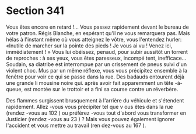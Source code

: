 # Section 341

Vous êtes encore en retard !... Vous passez rapidement devant le bureau de votre patron.
Régis Blanche, en espérant qu'il ne vous remarquera pas. Mais hélas à l'instant même où
vous atteignez le vôtre, vous l'entendez hurler: «Inutile de marcher sur la pointe des pieds
! Je vous ai vu ! Venez ici, immédiatement ! » Vous lui obéissez, penaud, pour subir
aussitôt un torrent de reproches : à ses yeux, vous êtes paresseux, incompé tent,
inefficace... Soudain, sa diatribe est interrompue par un crissement de pneus suivi d'un
violent choc. Mus par un même réflexe, vous vous précipitez ensemble à la fenêtre pour
voir ce qui se passe dans la rue. Des badauds entourent déjà une grande li mousine noire
qui. après avoir fait apparemment un tête -à-queue, est montée sur le trottoir et a fini sa
course contre un réverbère.

Des flammes surgissent brusquement à l'arrière du véhicule et s'étendent rapidement.
Allez -vous vous précipiter tel que v ous êtes dans la rue (rendez -vous au  102 ) ou
préférez -vous tout d'abord vous transformer en Justicier (rendez -vous au  23 ) ? Mais
vous pouvez également ignorer l'accident et vous mettre au travail (ren dez-vous au  167 ).